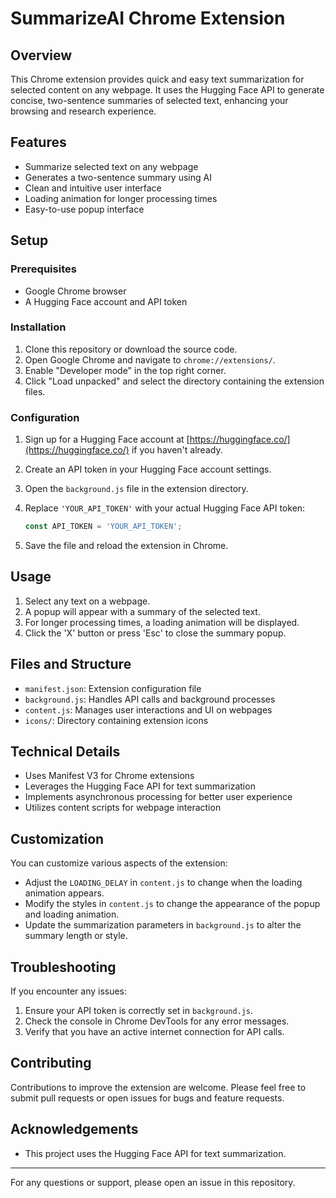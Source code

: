 # SummarizeAI Chrome Extension

## Overview

This Chrome extension provides quick and easy text summarization for selected content on any webpage. It uses the Hugging Face API to generate concise, two-sentence summaries of selected text, enhancing your browsing and research experience.

## Features

- Summarize selected text on any webpage
- Generates a two-sentence summary using AI
- Clean and intuitive user interface
- Loading animation for longer processing times
- Easy-to-use popup interface

## Setup

### Prerequisites

- Google Chrome browser
- A Hugging Face account and API token

### Installation

1. Clone this repository or download the source code.
2. Open Google Chrome and navigate to `chrome://extensions/`.
3. Enable "Developer mode" in the top right corner.
4. Click "Load unpacked" and select the directory containing the extension files.

### Configuration

1. Sign up for a Hugging Face account at [https://huggingface.co/](https://huggingface.co/) if you haven't already.
2. Create an API token in your Hugging Face account settings.
3. Open the `background.js` file in the extension directory.
4. Replace `'YOUR_API_TOKEN'` with your actual Hugging Face API token:

   ```javascript
   const API_TOKEN = 'YOUR_API_TOKEN';
   ```

5. Save the file and reload the extension in Chrome.

## Usage

1. Select any text on a webpage.
2. A popup will appear with a summary of the selected text.
3. For longer processing times, a loading animation will be displayed.
4. Click the 'X' button or press 'Esc' to close the summary popup.

## Files and Structure

- `manifest.json`: Extension configuration file
- `background.js`: Handles API calls and background processes
- `content.js`: Manages user interactions and UI on webpages
- `icons/`: Directory containing extension icons

## Technical Details

- Uses Manifest V3 for Chrome extensions
- Leverages the Hugging Face API for text summarization
- Implements asynchronous processing for better user experience
- Utilizes content scripts for webpage interaction

## Customization

You can customize various aspects of the extension:

- Adjust the `LOADING_DELAY` in `content.js` to change when the loading animation appears.
- Modify the styles in `content.js` to change the appearance of the popup and loading animation.
- Update the summarization parameters in `background.js` to alter the summary length or style.

## Troubleshooting

If you encounter any issues:

1. Ensure your API token is correctly set in `background.js`.
2. Check the console in Chrome DevTools for any error messages.
3. Verify that you have an active internet connection for API calls.

## Contributing

Contributions to improve the extension are welcome. Please feel free to submit pull requests or open issues for bugs and feature requests.


## Acknowledgements

- This project uses the Hugging Face API for text summarization.


---

For any questions or support, please open an issue in this repository.
